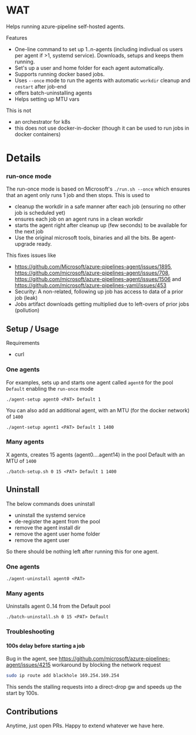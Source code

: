 # WAT

Helps running azure-pipeline self-hosted agents.

Features

- One-line command to set up 1..n-agents (including indivdual os users per agent if >1, systemd service). Downloads, setups and keeps them running.
- Set's up a user and home folder for each agent automatically.
- Supports running docker based jobs.
- Uses `--once` mode to run the agents with automatic `workdir` cleanup and `restart` after job-end
- offers batch-uninstalling agents
- Helps setting up MTU vars

This is not
- an orchestrator for k8s
- this does not use docker-in-docker (though it can be used to run jobs in docker containers)

# Details

### run-once mode

The run-once mode is based on Microsoft's `./run.sh --once` which ensures that an agent only runs 1 job and then stops.
This is used to

 - cleanup the workdir in a safe manner after each job (ensuring no other job is scheduled yet)
 - ensures each job on an agent runs in a clean workdir
 - starts the agent right after cleanup up (few seconds) to be available for the next job
 - Use the original microsoft tools, binaries and all the bits. Be agent-upgrade ready.
 
This fixes issues like
 - https://github.com/Microsoft/azure-pipelines-agent/issues/1895, https://github.com/microsoft/azure-pipelines-agent/issues/708, https://github.com/microsoft/azure-pipelines-agent/issues/1506 and https://github.com/microsoft/azure-pipelines-yaml/issues/453
 - Security: A non-related, following up job has access to data of a prior job (leak)
 - Jobs artifact downloads getting multiplied due to left-overs of prior jobs (pollution)

## Setup / Usage

Requirements

 - curl

### One agents
For examples, sets up and starts one agent called `agent0` for the pool `Default` enabling the `run-once` mode

```
./agent-setup agent0 <PAT> Default 1
```

You can also add an additional agent, with an MTU (for the docker network) of `1400`

```
./agent-setup agent1 <PAT> Default 1 1400
```

### Many agents

X agents, creates 15 agents (agent0....agent14) in the pool Default with an MTU of `1400`

```
./batch-setup.sh 0 15 <PAT> Default 1 1400
```

## Uninstall

The below commands does uninstall 
- uninstall the systemd service
- de-register the agent from the pool
- remove the agent install dir
- remove the agent user home folder
- remove the agent user

So there should be nothing left after running this for one agent.

### One agents

```
./agent-uninstall agent0 <PAT>
```

### Many agents

Uninstalls agent 0..14 from the Default pool

```
./batch-uninstall.sh 0 15 <PAT> Default 
```

### Troubleshooting

#### 100s delay before starting a job

Bug in the agent, see https://github.com/microsoft/azure-pipelines-agent/issues/4215 workaround by blocking the network request

```bash
sudo ip route add blackhole 169.254.169.254
```

This sends the stalling requests into a direct-drop gw and speeds up the start by 100s.



## Contributions

Anytime, just open PRs. Happy to extend whatever we have here.
